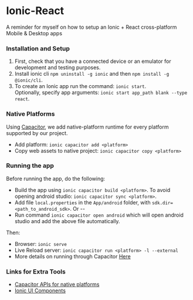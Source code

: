 # Ionic-React
A reminder for myself on how to setup an Ionic + React cross-platform Mobile & Desktop apps

### Installation and Setup

1. First, check that you have a connected device or an emulator for development and testing purposes.
2. Install ionic cli `npm uninstall -g ionic` and then `npm install -g @ionic/cli`.
3. To create an Ionic app run the command: `ionic start`. <br/>
Optionally, specify app arguments: `ionic start app_path blank --type react`.

### Native Platforms
Using [Capacitor](https://capacitorjs.com/docs), we add native-platform runtime for every platform supported by our project.
* Add platform: `ionic capacitor add <platform>`
* Copy web assets to native project: `ionic capacitor copy <platform>`

### Running the app
Before running the app, do the following:
* Build the app using `ionic capacitor build <platform>`. To avoid opening android studio: `ionic capacitor sync <platform>`.
* Add file `local.properties` in the `App/android` folder, with `sdk.dir=<path_to_android_sdk>`. Or --
* Run command `ionic capacitor open android` which will open android studio and add the above file automatically.

Then:
* Browser: `ionic serve`
* Live Reload server: `ionic capacitor run <platform> -l --external`
* More details on running through Capacitor [Here](https://capacitorjs.com/docs/cli/commands/run)

### Links for Extra Tools
* [Capacitor APIs for native platforms](https://capacitorjs.com/docs/plugins/workflow)
* [Ionic UI Components](https://ionicframework.com/docs/components)
